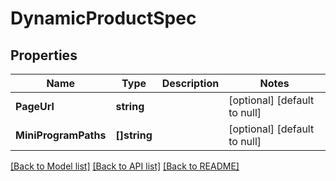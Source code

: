 # DynamicProductSpec

## Properties
Name | Type | Description | Notes
------------ | ------------- | ------------- | -------------
**PageUrl** | **string** |  | [optional] [default to null]
**MiniProgramPaths** | **[]string** |  | [optional] [default to null]

[[Back to Model list]](../README.md#documentation-for-models) [[Back to API list]](../README.md#documentation-for-api-endpoints) [[Back to README]](../README.md)



